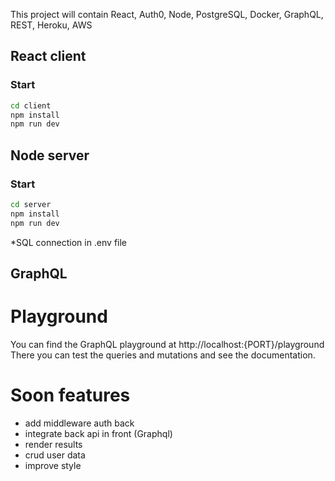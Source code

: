 This project will contain React, Auth0, Node, PostgreSQL, Docker, GraphQL, REST, Heroku, AWS

## React client

### Start
    
```bash
cd client
npm install
npm run dev
```

## Node server

### Start

```bash
cd server
npm install
npm run dev
```
*SQL connection in .env file

## GraphQL 

# Playground
You can find the GraphQL playground at http://localhost:{PORT}/playground
There you can test the queries and mutations and see the documentation.


# Soon features
- add middleware auth back
- integrate back api in front (Graphql)
- render results
- crud user data
- improve style
